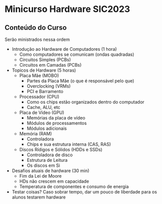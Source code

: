 # Minicurso Hardware SIC2023

## Conteúdo do Curso

Serão ministrados nessa ordem

+ Introdução ao Hardware de Computadores (1 hora)
  + Como computadores se comunicam (ondas quadradas)
  + Circuitos Simples (PCBs)
  + Circuitos em Camadas (PCBs)  
+ Topicos de Hardware (5 horas)
  + Placa Mãe (MOBO)
    + Partes da Placa Mãe (o que é responsável pelo que) 
    + Overclocking (VRMs)
    + PCI e Barramento
  + Processador (CPU) 
    + Como os chips estão organizados dentro do computador   
    + Cache, ALU, etc
  + Placa de Vídeo (GPU)
    + Memórias da placa de vídeo
    + Módulos de processamentos
    + Módulos adicionais 
  + Memória (RAM) 
    + Controladora
    + Chips e sua estrutura interna (CAS, RAS)
  + Discos Rídigos e Sólidos (HDDs e SSDs)
    + Controladora de disco
    + Estrutura de Leitura
    + Os discos em Si   
+ Desafios atuais de hardware (30 min)
  + Fim da Lei de Moore
  + HDs não crescem em capacidade
  + Temperatura de componentes e consumo de energia
+ Testar coisas? 
Caso sobrar tempo, dar um pouco de liberdade para os alunos testarem hardware
